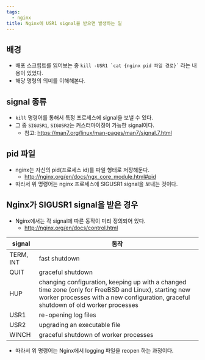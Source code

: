 ```yaml
---
tags:
  - nginx
title: Nginx에 USR1 signal을 받으면 발생하는 일
---
```



## 배경

- 배포 스크립트를 읽어보는 중 `` kill -USR1 `cat {nginx pid 파일 경로}` `` 라는 내용이 있었다.
- 해당 명령의 의미를 이해해본다.

## signal 종류

- `kill` 명령어를 통해서 특정 프로세스에 signal을 보낼 수 있다.
- 그 중 `SIGUSR1`, `SIGUSR2`는 커스터마이징이 가능한 signal이다.
	- 참고: https://man7.org/linux/man-pages/man7/signal.7.html

## pid 파일

- nginx는 자신의 pid(프로세스 id)를 파일 형태로 저장해둔다.
	- http://nginx.org/en/docs/ngx_core_module.html#pid
- 따라서 위 명령어는 nginx 프로세스에 SIGUSR1 signal을 보내는 것이다.

## Nginx가 SIGUSR1 signal을 받은 경우

- Nginx에서는 각 signal에 따른 동작이 미리 정의되어 있다.
	- http://nginx.org/en/docs/control.html

| signal    | 동작                                                                                                                                                                                        |
| --------- | ------------------------------------------------------------------------------------------------------------------------------------------------------------------------------------------- |
| TERM, INT | fast shutdown                                                                                                                                                                               |
| QUIT      | graceful shutdown                                                                                                                                                                           |
| HUP       | changing configuration, keeping up with a changed time zone (only for FreeBSD and Linux), starting new worker processes with a new configuration, graceful shutdown of old worker processes |
| USR1      | re-opening log files                                                                                                                                                                        |
| USR2      | upgrading an executable file                                                                                                                                                                |
| WINCH     | graceful shutdown of worker processes                                                                                                                                                       |

- 따라서 위 명령어는 Nginx에서 logging 파일을 reopen 하는 과정이다.
